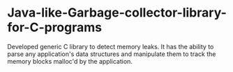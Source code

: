 # Java-like-Garbage-collector-library-for-C-programs
Developed generic C library to detect memory leaks. It has the ability to parse any application's data structures and manipulate them to track the memory blocks malloc'd by the application.
